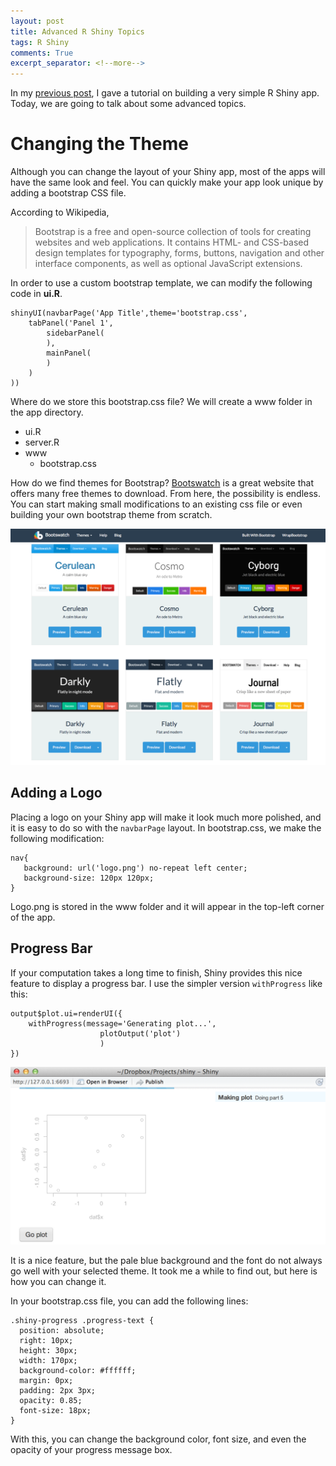 ```yaml
---
layout: post
title: Advanced R Shiny Topics
tags: R Shiny
comments: True
excerpt_separator: <!--more-->
---
```


In my [previous post](http://tianwei-zhang.github.io/Building-Shiny-Apps), I gave a tutorial on building a very simple R Shiny app. Today, we are going to talk about some advanced topics. 

# Changing the Theme
Although you can change the layout of your Shiny app, most of the apps will have the same look and feel. You can quickly make your app look unique by adding a bootstrap CSS file.

<!--more-->

According to Wikipedia,

>Bootstrap is a free and open-source collection of tools for creating websites and web applications. It contains HTML- and CSS-based design templates for typography, forms, buttons, navigation and other interface components, as well as optional JavaScript extensions.

In order to use a custom bootstrap template, we can modify the following code in **ui.R**.

```
shinyUI(navbarPage('App Title',theme='bootstrap.css',
	tabPanel('Panel 1',
		sidebarPanel(
		),
		mainPanel(
		)
	)
))
```
Where do we store this bootstrap.css file? We will create a www folder in the app directory.

* ui.R
* server.R
* www
	* bootstrap.css

How do we find themes for Bootstrap? [Bootswatch](http://bootswatch.com) is a great website that offers many free themes to download. From here, the possibility is endless. You can start making small modifications to an existing css file or even building your own bootstrap theme from scratch.

![Bootswatch](/assets/shiny_ad_1.tiff)

## Adding a Logo
Placing a logo on your Shiny app will make it look much more polished, and it is easy to do so with the `navbarPage` layout. In bootstrap.css, we make the following modification:
```
nav{
   background: url('logo.png') no-repeat left center;
   background-size: 120px 120px;
}
```

Logo.png is stored in the www folder and it will appear in the top-left corner of the app.

## Progress Bar
If your computation takes a long time to finish, Shiny provides this nice feature to display a progress bar. I use the simpler version `withProgress` like this:

```
output$plot.ui=renderUI({
	withProgress(message='Generating plot...',
					plotOutput('plot')
					)
})
```

![Progress Bar](/assets/progress.png)

It is a nice feature, but the pale blue background and the font do not always go well with your selected theme. It took me a while to find out, but here is how you can change it.

In your bootstrap.css file, you can add the following lines:

```
.shiny-progress .progress-text {
  position: absolute;
  right: 10px;
  height: 30px;
  width: 170px;
  background-color: #ffffff;
  margin: 0px;
  padding: 2px 3px;
  opacity: 0.85;
  font-size: 18px;
}
```

With this, you can change the background color, font size, and even the opacity of your progress message box.
